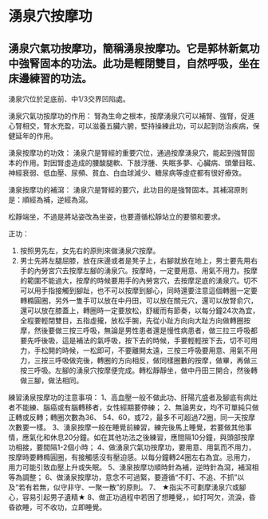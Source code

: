 # 湧泉穴按摩功

## 湧泉穴氣功按摩功，簡稱湧泉按摩功。它是郭林新氣功中強腎固本的功法。此功是輕閉雙目，自然呼吸，坐在床邊練習的功法。
湧泉穴位於足底前、中1/3交界凹陷處。

湧泉穴氣功按摩功的作用：
腎為生命之根本，按摩湧泉穴可以補腎、強腎，促進心腎相交，腎水充盈，可以滋養五臟六腑，堅持操練此功，可以起到防治疾病，保健延年的作用。

湧泉按摩功的功效：
湧泉穴是腎經的重要穴位，通過按摩湧泉穴，能起到強腎固本的作用。對因腎虛造成的腰酸腿軟、下肢浮腫、失眠多夢、心臟病、頭暈目眩、神經衰弱、低血壓、尿頻、貧血、白血球減少、糖尿病等虛症都有很好療效。

湧泉按摩功的補瀉：
湧泉穴是腎經的要穴，此功目的是強腎固本。其補瀉原則是：順經為補，逆經為瀉。

松靜端坐，不過是將站姿改為坐姿，也要遵循松靜站立的要領和要求。

正功：
1. 按照男先左，女先右的原則來做湧泉穴按摩。
2. 男士先將左腿屈膝，放在床邊或者是凳子上，右腳就放在地上，男士要先用右手的內勞宮穴去按摩左腳的湧泉穴。按摩時，一定要用意、用氣不用力。按摩的範圍不能過大，按摩的時候要用手的內勞宮穴，去按摩足底的湧泉穴。切不可以用手指接觸到腳趾，也不可以按摩到腳心，同時還要注意這個轉圈一定要轉橢圓圈，另外一隻手可以放在中丹田，可以放在關元穴，還可以放腎俞穴，還可以放在膝蓋上，轉圈時一定要放松，舒緩而有節奏，以每分鐘24次為宜，全程要輕閉雙目，五指虛攏，放松手腕，先從小趾方向向大趾方向做轉圈按摩，然後要做三按三呼吸，無論是男性患者還是慢性病患者，做三拉三呼吸都要先呼後吸，這是補法的氣呼吸，按下去的時候，手要輕輕按下去，切不可用力，手松開的時候，一松即可，不要離開太遠，三按三呼吸要用意、用氣不用力，三按三呼吸做完後，轉圈的方向相反，做同樣圈數的按摩，做畢，再做三按三呼吸。左腳的湧泉穴按摩便完成。轉松靜靜坐，做中丹田三開合，然後轉做三腳，做法相同。

練習湧泉按摩功的注意事項：
1、高血壓一般不做此功、肝陽亢盛者及腳底有病灶者不能練、腦癌或有腦轉移者，女性經期要停練；
2、無論男女，均不可單純只做正轉或反轉；轉圈次數為36、 54、60，或72，最多不可超過72圈，同一天按摩次數要一樣。
3、湧泉按摩一般在睡覺前練習，練完後馬上睡覺，若要做其他事情，應氣化和休息20分鐘。如在其他功法之後練習，應間隔10分鐘，與頭部按摩功相接，要間隔1-2個小時；
4、做湧泉穴氣功按摩功，要用意、用氣而不用力，按摩時要轉橢圓圈，有接觸感沒有壓迫感。以每分鐘轉24圈左右為宜。忌用力，用力可能引致血壓上升或失眠。
5、湧泉按摩功順時針為補，逆時針為瀉，補瀉相等為調整；
6、做湧泉按摩功，意念不可過緊，要遵循“不盯、不追、不抓”以及“若有若無，似守非守、一聚一散”的原則。
7、 ★指尖不可劃摩湧泉穴或腳心，容易引起男子遺精★
8、做正功過程中若困了想睡覺，，如打呵欠，流淚，昏昏欲睡，可不收功，立即睡覺。

